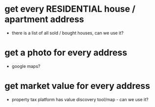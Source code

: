 # get every RESIDENTIAL house / apartment address
- there is a list of all sold / bought houses, can we use it?
# get a photo for every address
- google maps?
# get market value for every address
- property tax platform has value discovery tool/map - can we use it?
